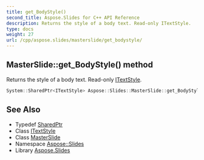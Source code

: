 ```yaml
---
title: get_BodyStyle()
second_title: Aspose.Slides for C++ API Reference
description: Returns the style of a body text. Read-only ITextStyle.
type: docs
weight: 27
url: /cpp/aspose.slides/masterslide/get_bodystyle/
---
```

## MasterSlide::get_BodyStyle() method


Returns the style of a body text. Read-only [ITextStyle](../../itextstyle/).

```cpp
System::SharedPtr<ITextStyle> Aspose::Slides::MasterSlide::get_BodyStyle() override
```

## See Also

* Typedef [SharedPtr](../../system/sharedptr/)
* Class [ITextStyle](../itextstyle/)
* Class [MasterSlide](./)
* Namespace [Aspose::Slides](../)
* Library [Aspose.Slides](../../)